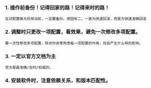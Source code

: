 ### 1. 操作前备份！记得回家的路！记得来时的路！
```
在对配置做大的改动前，一定要备份。原因有二，一直为快速回滚，而是为快速准确回滚
```

### 2. 调整时只更改一项配置，看效果，避免一次修改多项配置。
```
要一次性修改多项配置，除非你非常熟悉每一项配置的作用，将会产生什么样的影响。
```

### 3. 一定以官方文档为主
```
官方是最准确/及时/权威的。
```

### 4. 安装软件时，注意依赖关系，和版本匹配性。
